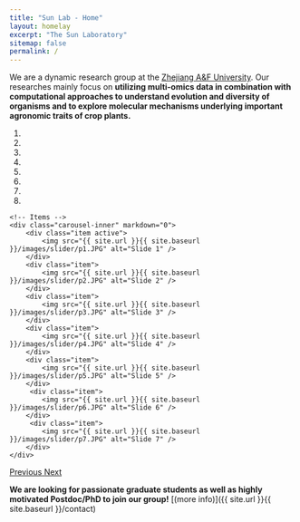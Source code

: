 ```yaml
---
title: "Sun Lab - Home"
layout: homelay
excerpt: "The Sun Laboratory"
sitemap: false
permalink: /
---
```


We are a dynamic research group at the [Zhejiang A&F University](https://www.zafu.edu.cn/). Our researches mainly focus on **utilizing multi-omics data in combination with computational approaches to understand evolution and diversity of organisms and to explore molecular mechanisms underlying important agronomic traits of crop plants.**


<div markdown="0" id="carousel" class="carousel slide" data-ride="carousel" data-interval="4000" data-pause="hover" >
    <!-- Menu -->
    <ol class="carousel-indicators">
        <li data-target="#carousel" data-slide-to="0" class="active"></li>
        <li data-target="#carousel" data-slide-to="1"></li>
        <li data-target="#carousel" data-slide-to="2"></li>
        <li data-target="#carousel" data-slide-to="3"></li>
        <li data-target="#carousel" data-slide-to="4"></li>
        <li data-target="#carousel" data-slide-to="5"></li>
        <li data-target="#carousel" data-slide-to="6"></li>
        <li data-target="#carousel" data-slide-to="7"></li>
    </ol>

    <!-- Items -->
    <div class="carousel-inner" markdown="0">
        <div class="item active">
            <img src="{{ site.url }}{{ site.baseurl }}/images/slider/p1.JPG" alt="Slide 1" />
        </div>
        <div class="item">
            <img src="{{ site.url }}{{ site.baseurl }}/images/slider/p2.JPG" alt="Slide 2" />
        </div>
        <div class="item">
            <img src="{{ site.url }}{{ site.baseurl }}/images/slider/p3.JPG" alt="Slide 3" />
        </div>
        <div class="item">
            <img src="{{ site.url }}{{ site.baseurl }}/images/slider/p4.JPG" alt="Slide 4" />
        </div>
        <div class="item">
            <img src="{{ site.url }}{{ site.baseurl }}/images/slider/p5.JPG" alt="Slide 5" />
        </div>       
         <div class="item">
            <img src="{{ site.url }}{{ site.baseurl }}/images/slider/p6.JPG" alt="Slide 6" />
        </div>
         <div class="item">
            <img src="{{ site.url }}{{ site.baseurl }}/images/slider/p7.JPG" alt="Slide 7" />
        </div>
    </div>
  <a class="left carousel-control" href="#carousel" role="button" data-slide="prev">
    <span class="glyphicon glyphicon-chevron-left" aria-hidden="true"></span>
    <span class="sr-only">Previous</span>
  </a>
  <a class="right carousel-control" href="#carousel" role="button" data-slide="next">
    <span class="glyphicon glyphicon-chevron-right" aria-hidden="true"></span>
    <span class="sr-only">Next</span>
  </a>
</div>



 **We are looking for passionate graduate students as well as highly motivated Postdoc/PhD to join our group!** [(more info)]({{ site.url }}{{ site.baseurl }}/contact)

